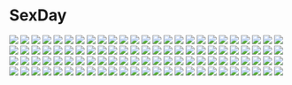 # SexDay
![](https://konachan.com/image/f3259c8fc286c287cda44e5c8ccbfb11/Konachan.com%20-%20107175%20blue_eyes%20bodysuit%20braids%20gloves%20kokoa%20long_hair%20neptune%20purple_hair%20purple_heart%20skintight%20sword%20thighhighs%20weapon%20wings%20zoom_layer.jpg)
![](https://konachan.com/image/1093a5ac5330fbff1b70f6b8cf08590d/Konachan.com%20-%20292906%202girls%20apron%20aqua_eyes%20black_hair%20blush%20breasts%20brown_hair%20cleavage%20dress%20drink%20headdress%20long_hair%20maid%20original%20red_eyes%20ribbons%20wristwear.jpg)
![](https://konachan.com/image/f417132d1502d3b8b0f9f94830a26caf/Konachan.com%20-%20165188%20cuivre%20doll%20gothic%20goth-loli%20lolita_fashion%20red_eyes%20rozen_maiden%20suigintou%20white_hair%20wings.jpg)
![](https://konachan.com/image/a84b2c0bab37c1168f1a5dbff6aa82a9/Konachan.com%20-%20161092%20daito%20dress%20grass%20hat%20original%20umbrella%20water.jpg)
![](https://konachan.com/jpeg/042a87139d4f13864a9be15506b6782a/Konachan.com%20-%20257376%20anthropomorphism%20aqua_eyes%20breast_hold%20gray_hair%20kantai_collection%20kashima_%28kancolle%29%20navel%20nude%20third-party_edit%20twintails%20white%20zero_%28miraichizu%29.jpg)
![](https://konachan.com/image/ce0ff1c1e6ef05aee90fbbc5113f1189/Konachan.com%20-%20103478%20dress%20flowers%20hanazawa%20kiss%20macross%20macross_frontier%20male%20saotome_alto%20sheryl_nome%20sword%20uniform%20weapon%20wedding%20wedding_attire.jpg)
![](https://konachan.com/image/80dea121a4933f999894d20c1a8d30e1/Konachan.com%20-%2071544%20fantasy_earth_zero.jpg)
![](https://konachan.com/image/7395cf1ca8a8a7f192e0e4244adc7f63/Konachan.com%20-%2010124%20fate_%28series%29%20fate_stay_night%20illyasviel_von_einzbern.jpg)
![](https://konachan.com/jpeg/430645fe2536c27165f1a04704fc1ffa/Konachan.com%20-%20169628%20all_male%20brown_hair%20charizard%20hat%20male%20mega_charizard_x%20pink_eyes%20pokemon%20red_%28pokemon%29%20short_hair%20summer_interview.jpg)
![](https://konachan.com/image/b4fdb66dc6d10e7e84b67d716036a28f/Konachan.com%20-%2049649%20animal_ears%20catgirl%20gray_hair%20hanafubuki%20petals%20red_eyes%20sakuramori_akasha%20sakurazawa_izumi%20school_uniform.jpg)
![](https://konachan.com/image/c68b70fd84f07096b94c5d7332f8668d/Konachan.com%20-%2044198%20animal_ears%20foxgirl%20japanese_clothes%20kazuita%20kimono%20panties%20underwear.jpg)
![](https://konachan.com/image/ce6224636ec5fe728c1453ee846dfc94/Konachan.com%20-%2068946%20blush%20canvas_3%20dress%20yamabuki_renge_%28canvas%29.jpg)
![](https://konachan.com/image/7414593ca251a49148045287af667af0/Konachan.com%20-%20263408%20ass%20bandage%20bandaid%20blush%20gray_hair%20idolmaster%20idolmaster_shiny_colors%20kamelie%20long_hair%20nude%20purple_eyes%20sarashi%20underwear%20yuukoku_kiriko.jpg)
![](https://konachan.com/image/e7da9d5b1c1a54c21f2a13757fdb9b41/Konachan.com%20-%2057493%20akiyama_mio%20hirasawa_yui%20k-on%21.jpg)
![](https://konachan.com/image/c90f0c8c849d825786c88caf41bcaf57/Konachan.com%20-%2039328%20air_gear%20oh_great%20wanijima_akito.jpg)
![](https://konachan.com/image/9bfcfd3b4d6ffcfcc2ce103b9aef56d0/Konachan.com%20-%2083608%20akizuki_ryou%20all_male%20animal_ears%20ass%20bunnygirl%20cum%20fujimiya_yuu%20idolmaster%20male%20trap.jpg)
![](https://konachan.com/image/3c24494cba47e418bb44357858959ece/Konachan.com%20-%2029648%20airi_%28quilt%29%20animal%20bird%20carnelian%20dress%20feathers%20long_hair%20quilt%20red_eyes%20red_hair%20watermark.jpg)
![](https://konachan.com/image/59fb2d3a00a446bd4fb16224bf45be51/Konachan.com%20-%20289267%20anus%20arknights%20ass%20barefoot%20blush%20candy%20catgirl%20halo%20horns%20lollipop%20long_hair%20nude%20pussy%20red_hair%20rosaline%20short_hair%20signed%20tail%20uncensored.jpg)
![](https://konachan.com/image/16842581f903fbb20960098e2f31ac1d/Konachan.com%20-%2027992%20japanese_clothes%20miko%20tagme.jpg)
![](https://konachan.com/image/7374168acbe84355180d99d4faf2b3cf/Konachan.com%20-%207557%20black_hair%20blue_eyes%20brown_hair%20chibi%20gensou_ninja%20kanina_shizuka%20long_hair%20nijou_noriko%20satou_sei%20short_hair%20toudou_shimako%20yellow_eyes.jpg)
![](https://konachan.com/image/45bd6594bddc323d67ebfd81b425d496/Konachan.com%20-%2016350%20tagme.jpg)
![](https://konachan.com/image/604f8d310d34dfed2d981db984d807d8/Konachan.com%20-%20161880%20barefoot%20breasts%20cleavage%20horns%20original%20pointed_ears%20sleeping%20yaoya_musuko.jpg)
![](https://konachan.com/jpeg/ba62e333ddcd8c33b6eef6dd0b933cf9/Konachan.com%20-%20234169%20hojiro_%28piko519%29.jpg)
![](https://konachan.com/image/3928628d22002b91c05ac70262385137/Konachan.com%20-%2023513%20all_male%20black%20cowboy_bebop%20male%20monochrome%20spike_spiegel.jpg)
![](https://konachan.com/image/d9a90a7b54b5fa741f37109657d3ada3/Konachan.com%20-%20193533%20baraba_baba%20clouds%20landscape%20original%20scenic%20sky%20tree%20water.jpg)
![](https://konachan.com/jpeg/c480dcc7392c62a96144ff4eeeb9c185/Konachan.com%20-%20232248%20aikatsu%21%20blue_eyes%20blush%20bow%20brown_eyes%20brown_hair%20crossover%20dress%20gloves%20hat%20idolmaster%20long_hair%20red_eyes%20ribbons%20short_hair%20thighhighs%20wink.jpg)
![](https://konachan.com/image/1fb7c76d335b75661fe299edaa8b2f23/Konachan.com%20-%204973%20ai_yori_aoshi%20cropped%20panties%20sakuraba_aoi%20sport%20tennis%20underwear.jpg)
![](https://konachan.com/jpeg/8bcee44f03de668ebee2cc174de2955d/Konachan.com%20-%20127261%20ant_of_spirit%20barefoot%20hat%20japanese_clothes%20mononobe_no_futo%20touhou.jpg)
![](https://konachan.com/image/cd97000ebc4de2e149cb396935a131ce/Konachan.com%20-%20141050%20hatsune_miku%20vocaloid%20yuunagi_%28seventh_heaven%29.jpg)
![](https://konachan.com/image/75cc30ad8c8c377add2e5d1432141798/Konachan.com%20-%20293229%20bed%20blush%20cape%20censored%20dress%20gloves%20god_eater%20hoodie%20izayoi_kaname%20kisaragi_sera%20orange_eyes%20penis%20purple_hair%20pussy%20sex%20spread_legs%20thighhighs.jpg)
![](https://konachan.com/image/404af89408697f975ee1a4e11149b832/Konachan.com%20-%20271546%20bikini%20blonde_hair%20boat%20braids%20clouds%20fate_grand_order%20fate_%28series%29%20green_eyes%20long_hair%20mordred%20ponytail%20pool%20sky%20swimsuit%20unsomnus%20water%20watermark.jpg)
![](https://konachan.com/jpeg/7362ff71225a2cdf78f669a74b76e6d0/Konachan.com%20-%2034801%20guu%20jungle_wa_itsumo_hale_nochi_guu.jpg)
![](https://konachan.com/image/9f0f1472ba0871b636721d668155e805/Konachan.com%20-%2028435%20alice_parade%20animal_ears%20breasts%20game_cg%20itou_noiji%20kimagure_neko%20unisonshift.jpg)
![](https://konachan.com/image/1d100136aa0fbe4f47cf051027fe22af/Konachan.com%20-%2045207%20hatsune_miku%20kei_%28artist%29%20vocaloid.jpg)
![](https://konachan.com/image/2c8c51a3f08b6e092073efec24f40c02/Konachan.com%20-%20100422%20all_male%20kagamine_len%20male%20mukkun%20vocaloid.jpg)
![](https://konachan.com/image/2cfc637be1b89e0c8becf8c99329d4ac/Konachan.com%20-%20266043%20aqua_eyes%20bed%20brown_hair%20computer%20long_hair%20naked_shirt%20no_bra%20nopan%20open_shirt%20original%20see_through%20shirt%20wsman.jpg)
![](https://konachan.com/jpeg/d80313da5e109ea61be057b972c6e179/Konachan.com%20-%2049290%20apron%20k-on%21%20kotobuki_tsumugi%20naked_apron.jpg)
![](https://konachan.com/image/6d8dc0cc26758bf829c77f20a43ff724/Konachan.com%20-%20281245%20armor%20blood%20breasts%20cleavage%20dress%20elbow_gloves%20gloves%20gray_hair%20long_hair%20original%20pixiv_fantasia%20swd3e2%20watermark.jpg)
![](https://konachan.com/jpeg/f522f9c06183089bee975a53ee10b662/Konachan.com%20-%20193117%20bed%20bishoujo_mangekyou%20flowers%20game_cg%20nobody%20omega_star%20petals%20rose%20scenic.jpg)
![](https://konachan.com/jpeg/12854bc990015222504ea859a6ed9028/Konachan.com%20-%20136310%20game_cg%20himegi_ageha%20kono_oozora_ni_tsubasa_wo_hirogete%20moon%20navel%20night%20nipples%20nude%20sky%20stars.jpg)
![](https://konachan.com/jpeg/a2e2cee28efb5b3e4a1eb932699410c1/Konachan.com%20-%20230229%20bra%20breasts%20catgirl%20cleavage%20food%20green_eyes%20hoodie%20navel%20original%20panties%20pocky%20shade%20short_hair%20sonic0_0%20sword%20tail%20thighhighs%20underwear%20weapon.jpg)
![](https://konachan.com/image/381cc1129a3ba53b339ec11a3b998ec6/Konachan.com%20-%2067338%20baka_to_test_to_shoukanjuu%20himeji_mizuki.jpg)
![](https://konachan.com/image/3d66c02aa37220bfccb20cf70047102b/Konachan.com%20-%20128681%20alastor%20bandage%20black_hair%20boots%20long_hair%20necklace%20nyantype%20scan%20shakugan_no_shana%20shana.jpg)
![](https://konachan.com/image/9e115bf2ed420b1cf25ef62cba79a65c/Konachan.com%20-%20254893%20black_hair%20blush%20bow%20bra%20breasts%20cameltoe%20dark_skin%20long_hair%20male%20navel%20nipples%20panties%20shirt_lift%20skirt%20skirt_lift%20tan_lines%20underwear%20wet.jpg)
![](https://konachan.com/jpeg/0bb7ceea65ef8d7dc6c27788e0b7c560/Konachan.com%20-%20190632%203d%20blonde_hair%20blue_eyes%20cecilia_alcott%20charlotte_dunois%20infinite_stratos%20noric22930%20ponytail%20shinonono_houki.jpg)
![](https://konachan.com/image/15deb3884abdaa59a3adbc19fb66248c/Konachan.com%20-%20155922%20bed%20blue_eyes%20bow%20hane_segawa%20headphones%20ipod%20long_hair%20orange_hair%20original%20ribbons%20teddy_bear%20thighhighs.jpg)
![](https://konachan.com/image/7eca4f96ce540cf490aadc32cb99fd00/Konachan.com%20-%2061264%20animal_ears%20brown_eyes%20clouds%20hat%20japanese_clothes%20kanato%20landscape%20scenic%20short_hair%20sky%20sword%20tail%20touhou%20weapon%20white_hair%20wolfgirl.jpg)
![](https://konachan.com/image/ee1d116e7f8541fbaa084a4414b98fd8/Konachan.com%20-%2045862%20hayate_no_gotoku%20headphones%20katsura_hinagiku.jpg)
![](https://konachan.com/image/67c53c2487903e824f8dcb73bffd19d9/Konachan.com%20-%20155433%20clouds%20green_hair%20japanese_clothes%20kochiya_sanae%20miko%20nekominase%20rope%20torii%20touhou.jpg)
![](https://konachan.com/image/e2460840ca1bc40b9176883cbf917751/Konachan.com%20-%20305048%20bow%20braids%20breasts%20brown_hair%20cherry_blossoms%20cleavage%20dress%20flowers%20junpaku_karen%20lolita_fashion%20necklace%20original%20purple_eyes%20rose%20water.jpg)
![](https://konachan.com/image/7cc1b2b6c7fd19eaeb30824ad382e327/Konachan.com%20-%20139671%20animal_ears%20blood%20breasts%20censored%20escu%3Ade%20game_cg%20gurenka%20kuon_%28gurenka%29%20long_hair%20penis%20pussy%20red_eyes%20red_hair%20sex.jpg)
![](https://konachan.com/image/9568f65a86f865471a3e58e1d0341a07/Konachan.com%20-%2051131%20ikkitousen%20ryofu_housen%20ryomou_shimei%20sonken_chuubou%20sonsaku_hakufu.jpg)
![](https://konachan.com/jpeg/357794885f38a50149f6d1040a1094ce/Konachan.com%20-%20212237%20aliasing%20blush%20cake%20christmas%20drink%20food%20group%20hat%20ichikawa_feesu%20navel%20phone%20ponytail%20santa_costume%20santa_hat%20school_uniform%20skirt%20twintails.jpg)
![](https://konachan.com/image/bac5a0dd8e630c7325df7987b1119b33/Konachan.com%20-%2034927%20all_male%20black_hair%20blue%20brown_hair%20code_geass%20green_eyes%20kneehighs%20kururugi_suzaku%20lelouch_lamperouge%20male%20purple_eyes%20scan%20shorts%20uniform.jpg)
![](https://konachan.com/jpeg/f8f4ea688fd4fb44c04c00657eed5f54/Konachan.com%20-%20122492%20amatsu_tokino%20breasts%20cape%20cleavage%20cygnus%20elbow_gloves%20game_cg%20gloves%20green_eyes%20moon%20red_eyes%20red_hair%20short_hair%20sword%20weapon.jpg)
![](https://konachan.com/jpeg/523ceafc7b7391ecb6c0227c4a90d94f/Konachan.com%20-%20225215%20blush%20choker%20cross%20flat_chest%20headband%20headdress%20long_hair%20necklace%20pink_hair%20pointed_ears%20red_eyes%20shirosuzu%20stockings%20thighhighs%20waifu2x%20watermark.jpg)
![](https://konachan.com/image/6fbc6957a83946a5ad288a724abd9cb5/Konachan.com%20-%20292520%20ass%20bed%20blonde_hair%20bloomers%20blue_eyes%20braids%20breasts%20cameltoe%20cape%20cleavage%20gloves%20halloween%20hat%20long_hair%20shorts%20thighhighs%20twintails%20witch_hat.jpg)
![](https://konachan.com/image/866bcbbf4c4af3bfcbb81aab5ed98b6a/Konachan.com%20-%20117209%20animal_ears%20bike_shorts%20black_hair%20blue_eyes%20blush%20bow_%28weapon%29%20brown_eyes%20foxgirl%20miko%20original%20samurai%20shorts%20sword%20tail%20weapon%20white%20white_hair.jpg)
![](https://konachan.com/jpeg/6cd3c4eaacd51d5200717cd19aa21d62/Konachan.com%20-%20261722%20bed%20black_hair%20blue_eyes%20blush%20bra%20breasts%20cleavage%20junk_gaming_maiden%20kitsunerider%20long_hair%20navel%20panties%20translation_request%20underwear.jpg)
![](https://konachan.com/image/23c0151cb8a8e0a4b92e5fc58fa39fc4/Konachan.com%20-%2015954%20all_male%20male%20naruto%20pain.jpg)
![](https://konachan.com/image/7895a8780ea822473877b689770299b4/Konachan.com%20-%2020835%20girls_museum%20hiiragi_hinata%20hiiragi_nanase%20hinatabokko%20tarte.jpg)
![](https://konachan.com/jpeg/7a7d9b01875921ebdef2b643b5cb94bc/Konachan.com%20-%20289297%20ayakashi_kyoushuutan%20black_hair%20blue_eyes%20blush%20cura%20japanese_clothes%20kimono%20yuki_%28ayakashi_kyoushuutan%29.jpg)
![](https://konachan.com/jpeg/a56eff6e2f1aa996dec981958a9377ed/Konachan.com%20-%2045627%20golden_darkness%20panties%20to_love_ru%20topless%20transparent%20underwear%20vector.jpg)
![](https://konachan.com/image/c36adffd53652b5ffabb77517b4f0ee8/Konachan.com%20-%20127857%20ayasaka%20bicolored_eyes%20group%20inu_x_boku_ss%20male%20miketsukami_soushi%20natsume_zange%20roromiya_karuta%20shoukiin_kagerou%20watanuki_banri%20yukinokouji_nobara.jpg)
![](https://konachan.com/image/b6fb280a45d1155c7806f3a291414a90/Konachan.com%20-%2042245%20animal_ears%20aruruw%20black_hair%20brown_eyes%20eruruw%20nude%20tail%20utawarerumono.jpg)
![](https://konachan.com/jpeg/8a96d0071c45b88ac7a270eabfc713d2/Konachan.com%20-%20182769%20black_hair%20daito%20gloves%20gun%20headphones%20long_hair%20original%20scarf%20school_uniform%20skirt%20socks%20weapon.jpg)
![](https://konachan.com/image/0fe2e1d2450acf576f9acc329a6d70a6/Konachan.com%20-%2051296%20blockice%20blonde_hair%20brown_eyes%20green_eyes%20green_hair%20precure%20tears%20yes%21_precure_5.jpg)
![](https://konachan.com/image/ab80b4a92c1810be3dad47a14e201530/Konachan.com%20-%20251485%20anus%20bikini%20black_hair%20blush%20breasts%20green_eyes%20male%20nipples%20original%20pubic_hair%20pussy%20short_hair%20spread_legs%20spread_pussy%20swimsuit%20uncensored.jpg)
![](https://konachan.com/image/8cdaa008bec66c58bc24ac82cd9346b1/Konachan.com%20-%20170288%20all_male%20blonde_hair%20dualscreen%20gun%20male%20momochan%20necklace%20original%20short_hair%20shorts%20signed%20weapon%20white.jpg)
![](https://konachan.com/jpeg/5f39942cb426144f47daf4594098e771/Konachan.com%20-%20171718%20fang%20hat%20junior27016%20orange_eyes%20remilia_scarlet%20ribbons%20short_hair%20touhou%20umbrella%20vampire%20wings.jpg)
![](https://konachan.com/image/2635a99cf837ed8107ad51399fce56d2/Konachan.com%20-%2097236%20hatsune_miku%20heart%20twintails%20vocaloid%20wink.jpg)
![](https://konachan.com/image/0425caefdb3e3e4c4407c80c01bf49a0/Konachan.com%20-%20259034%202girls%20dress%20elbow_gloves%20gloves%20jpeg_artifacts%20kazuno_leah%20kazuno_sarah%20kitano_tomotoshi%20long_hair%20pink_eyes%20pink_hair%20purple_hair%20signed%20twintails.jpg)
![](https://konachan.com/image/ae232fadbbf81f2d8dd0dbb9d9ad6223/Konachan.com%20-%2094863%20gainax%20hikaru_%28houkago_no_pleiades%29%20houkago_no_pleiades.jpg)
![](https://konachan.com/image/f7e240a7b3aea030ae7812baa5fa36ba/Konachan.com%20-%20100332%20akashio%20blonde_hair%20hijiri_byakuren%20touhou%20yellow_eyes.jpg)
![](https://konachan.com/image/990da0ae66cd37a25d9e8bae675d145c/Konachan.com%20-%20105820%20akiyama_mio%20black_hair%20blue_eyes%20k-on%21%20long_hair%20school_uniform%20tatekawa_mako.jpg)
![](https://konachan.com/image/017bf3d8f8e3827e449342ba0cd41804/Konachan.com%20-%20201615%20anthropomorphism%20blush%20breasts%20kantai_collection%20long_hair%20nipples%20no_bra%20panties%20qome%20rensouhou-kun%20thighhighs%20torn_clothes%20underwear.jpg)
![](https://konachan.com/image/802bab6c9553e723e95488997838b804/Konachan.com%20-%2051829%203d%20black_rock_shooter%20kuroi_mato.jpg)
![](https://konachan.com/image/32a01a4e319b1f971ca5a6c10e034007/Konachan.com%20-%20218385%20ayase_eri%20blonde_hair%20blue_eyes%20brown_hair%20flowers%20group%20headband%20long_hair%20majiang%20ponytail%20red_eyes%20red_hair%20ribbons%20short_hair%20sonoda_umi.jpg)
![](https://konachan.com/image/f2f63fbb5044e33ca4db1e01b45919ec/Konachan.com%20-%2054527%20hat%20ikegami_akane%20long_hair%20pink_hair%20scan%20school_uniform%20skirt%20thighhighs.jpg)
![](https://konachan.com/image/ca2721cb6812c814c465d7501fb73ee1/Konachan.com%20-%20224705%20ass%20bed%20black_hair%20blush%20breasts%20jewel_%28the_black_canvas%29%20long_hair%20lyricbox%20panties%20pantyhose%20see_through%20skirt%20underwear.jpg)
![](https://konachan.com/jpeg/29f66ca88b8b256300246619268dae82/Konachan.com%20-%20307838%20animal_ears%20blue_eyes%20capriccio%20doggirl%20dress%20goth-loli%20gray%20gray_hair%20loli%20lolita_fashion%20original%20pantyhose%20shirt%20short_hair%20tail%20third-party_edit.jpg)
![](https://konachan.com/image/7a43f5c912f4045c9041921692adf16f/Konachan.com%20-%20114784%20dog_days%20eclair_martinozzi%20leonmitchelli_galette_des_rois%20millhiore_f_biscotti%20ricotta_elmar%20shinku_izumi%20tagme_%28character%29%20yukikaze_panettone.jpg)
![](https://konachan.com/image/0354243f63441aabb80e2d03fec52a13/Konachan.com%20-%2062851%20black_hair%20enma_ai%20flowers%20ishikawa_youichi%20japanese_clothes%20jigoku_shoujo%20kimono%20long_hair%20petals%20red_eyes.jpg)
![](https://konachan.com/image/2256170e2061d44719ed20adaae4b846/Konachan.com%20-%20280475%20brown_eyes%20brown_hair%20clouds%20dress%20fireworks%20je35353577%20long_hair%20original%20sky%20summer_dress%20sunset%20tree.jpg)
![](https://konachan.com/image/02062c6f9789db689f7d264165f587d4/Konachan.com%20-%20257735%20hatsune_miku%20re%3Arin%20vocaloid%20yuki_miku.jpg)
![](https://konachan.com/jpeg/699c9abf5b267d48c4dedb3a18621ea3/Konachan.com%20-%20112833%20blue_eyes%20brown_hair%20damatte_watashi_no_muko_ni_nare%20elbow_gloves%20game_cg%20gloves%20long_hair%20mutou_kurihito%20shirakawa_reona%20wedding_attire.jpg)
![](https://konachan.com/jpeg/8e0e1113c101b07247e711a228f9ce17/Konachan.com%20-%2088506%20blonde_hair%20edward_elric%20fullmetal_alchemist%20grass%20tree%20winry_rockbell.jpg)
![](https://konachan.com/image/56ef36488b5c8cbc506c37092ed1320a/Konachan.com%20-%2085514%20hiiragi_kagami%20lucky_star%20purple_hair%20stars.jpg)
![](https://konachan.com/image/1a683dba65bc2f2a2968a4f80e1465ec/Konachan.com%20-%2019089%20all_male%20male%20naruto%20uchiha_sasuke.jpg)
![](https://konachan.com/image/60d96f21afaadc66f20e15b4b72bfe0a/Konachan.com%20-%20102942%20aqua_eyes%20aqua_hair%20chito04%20hatsune_miku%20headphones%20long_hair%20twintails%20vocaloid.jpg)
![](https://konachan.com/image/9fd12856db6f3753c7673e9ca0c4d699/Konachan.com%20-%20202907%20august%20bekkankou%20bra%20breasts%20brown_eyes%20brown_hair%20cleavage%20japanese_clothes%20long_hair%20open_shirt%20shiinoha_kotone%20twintails%20underwear.jpg)
![](https://konachan.com/image/d49b3960d82586ae810c64b0c2ffdfde/Konachan.com%20-%2051445%20hatsune_miku%20komatsu_eiji%20vocaloid.jpg)
![](https://konachan.com/image/97dd43d76f3a6fac474dbc6581609acc/Konachan.com%20-%2088921%20hirasawa_ui%20hirasawa_yui%20k-on%21%20nakano_azusa.jpg)
![](https://konachan.com/image/ed32b886d40a70fa2112c97d35830704/Konachan.com%20-%2086994%20blonde_hair%20breasts%20cleavage%20dress%20elbow_gloves%20erect_nipples%20fate_%28series%29%20garter_belt%20gloves%20green_eyes%20saber%20skirt%20skirt_lift%20thighhighs.jpg)
![](https://konachan.com/image/e922cdc50fa85f8008992f6bdc212dfe/Konachan.com%20-%20169195%20green_hair%20hal.0%20hatsune_miku%20long_hair%20mousou_zei_%28vocaloid%29%20paper%20pink_hair%20red_eyes%20skirt%20tie%20twintails%20vocaloid.jpg)
![](https://konachan.com/image/e14d19df07a21673da7e5b1f4172717f/Konachan.com%20-%2054876%20ayanami_rei%20neon_genesis_evangelion%20soryu_asuka_langley%20tidsean.jpg)
![](https://konachan.com/jpeg/c1920919c50611d41e05d155f0d6decd/Konachan.com%20-%20149176%20blush%20chuning_lover%20game_cg%20hyoudou_jun%20koso%20long_hair%20sugar_house%20tagme.jpg)
![](https://konachan.com/jpeg/1b9dc9934ba26a0877d31d60ff2e98ae/Konachan.com%20-%20281746%20all_male%20aqua_eyes%20blonde_hair%20brown_hair%20close%20gloves%20guilty_gear%20headband%20kuroi_susumu%20ky_kiske%20male%20orange_eyes%20short_hair%20sol_badguy.jpg)
![](https://konachan.com/jpeg/6fde171453edefc6500adc59945c450c/Konachan.com%20-%20274544%20ass%20bed%20black_hair%20blue_eyes%20breasts%20eric_muentes%20hoodie%20kneehighs%20long_hair%20naishi-chan%20no_bra%20original%20panties%20shirt_lift%20underboob%20underwear.jpg)
![](https://konachan.com/jpeg/4955e48b69fc044edf9e688edcbc8949/Konachan.com%20-%20204731%202girls%20aqua_eyes%20ass%20bath%20blonde_hair%20blush%20breast_grab%20game_cg%20gray_hair%20long_hair%20nipples%20nude%20purple_eyes%20rubber_duck%20rubi-sama%20water%20wet%20yuri.jpg)
